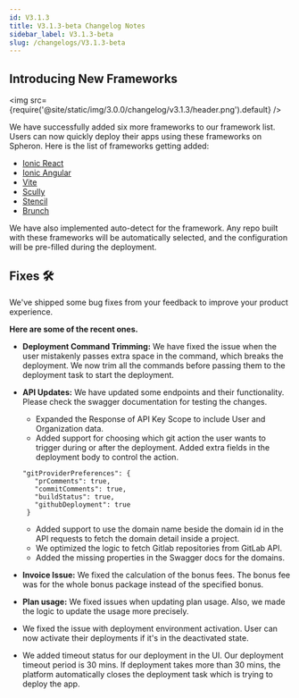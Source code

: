 ```yaml
---
id: V3.1.3
title: V3.1.3-beta Changelog Notes
sidebar_label: V3.1.3-beta
slug: /changelogs/V3.1.3-beta
---
```


## Introducing New Frameworks

<img src={require('@site/static/img/3.0.0/changelog/v3.1.3/header.png').default} />

We have successfully added six more frameworks to our framework list. Users can now quickly deploy their apps using these frameworks on Spheron. Here is the list of frameworks getting added:

- [Ionic React](https://ionicframework.com/)
- [Ionic Angular](https://ionicframework.com/)
- [Vite](https://vitejs.dev/)
- [Scully](https://github.com/scullyio/scully)
- [Stencil](https://stenciljs.com/)
- [Brunch](https://brunch.io/)

We have also implemented auto-detect for the framework. Any repo built with these frameworks will be automatically selected, and the configuration will be pre-filled during the deployment.

## Fixes 🛠

We've shipped some bug fixes from your feedback to improve your product experience.

**Here are some of the recent ones.**

- **Deployment Command Trimming:** We have fixed the issue when the user mistakenly passes extra space in the command, which breaks the deployment. We now trim all the commands before passing them to the deployment task to start the deployment.
- **API Updates:** We have updated some endpoints and their functionality. Please check the swagger documentation for testing the changes.

  - Expanded the Response of API Key Scope to include User and Organization data.
  - Added support for choosing which git action the user wants to trigger during or after the deployment. Added extra fields in the deployment body to control the action.

  ```
  "gitProviderPreferences": {
     "prComments": true,
     "commitComments": true,
     "buildStatus": true,
     "githubDeployment": true
   }

  ```

  - Added support to use the domain name beside the domain id in the API requests to fetch the domain detail inside a project.
  - We optimized the logic to fetch Gitlab repositories from GitLab API.
  - Added the missing properties in the Swagger docs for the domains.

- **Invoice Issue:** We fixed the calculation of the bonus fees. The bonus fee was for the whole bonus package instead of the specified bonus.
- **Plan usage:** We fixed issues when updating plan usage. Also, we made the logic to update the usage more precisely.
- We fixed the issue with deployment environment activation. User can now activate their deployments if it's in the deactivated state.
- We added timeout status for our deployment in the UI. Our deployment timeout period is 30 mins. If deployment takes more than 30 mins, the platform automatically closes the deployment task which is trying to deploy the app.
